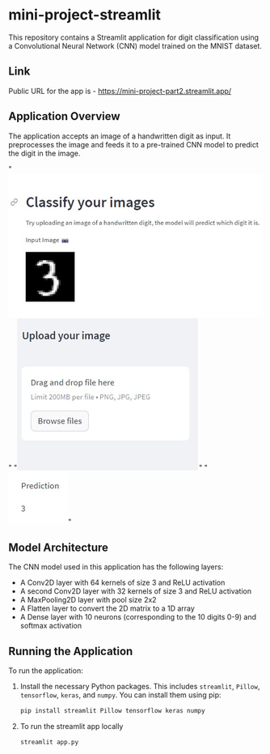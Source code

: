 # mini-project-streamlit

This repository contains a Streamlit application for digit classification using a Convolutional Neural Network (CNN) model trained on the MNIST dataset.

## Link
Public URL for the app is - https://mini-project-part2.streamlit.app/

## Application Overview

The application accepts an image of a handwritten digit as input. It preprocesses the image and feeds it to a pre-trained CNN model to predict the digit in the image.

"![Image](screenshot/app1.jpg)"
"![Image](screenshot/app2.jpg)"
"![Image](screenshot/app3.jpg)"

## Model Architecture

The CNN model used in this application has the following layers:

- A Conv2D layer with 64 kernels of size 3 and ReLU activation
- A second Conv2D layer with 32 kernels of size 3 and ReLU activation
- A MaxPooling2D layer with pool size 2x2
- A Flatten layer to convert the 2D matrix to a 1D array
- A Dense layer with 10 neurons (corresponding to the 10 digits 0-9) and softmax activation

## Running the Application

To run the application:

1. Install the necessary Python packages. This includes `streamlit`, `Pillow`, `tensorflow`, `keras`, and `numpy`. You can install them using pip:

   ```bash
   pip install streamlit Pillow tensorflow keras numpy

2. To run the streamlit app locally
    ```bash
    streamlit app.py